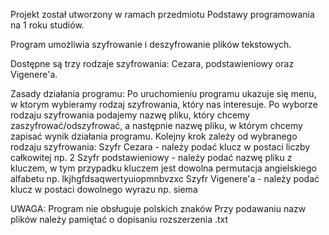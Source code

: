 Projekt został utworzony w ramach przedmiotu Podstawy programowania na 1 roku studiów.

Program umożliwia szyfrowanie i deszyfrowanie plików tekstowych.

Dostępne są trzy rodzaje szyfrowania: Cezara, podstawieniowy oraz Vigenere'a.

Zasady działania programu:
Po uruchomieniu programu ukazuje się menu, w ktorym wybieramy rodzaj szyfrowania, który nas interesuje.
Po wyborze rodzaju szyfrowania podajemy nazwę pliku, który chcemy zaszyfrować/odszyfrować, a następnie nazwę pliku, w którym chcemy zapisać wynik działania programu.
Kolejny krok zależy od wybranego rodzaju szyfrowania:
Szyfr Cezara - należy podać klucz w postaci liczby całkowitej np. 2
Szyfr podstawieniowy - należy podać nazwę pliku z kluczem, w tym przypadku kluczem jest dowolna permutacja angielskiego alfabetu np. lkjhgfdsaqwertyuiopmnbvzxc
Szyfr Vigenere'a - należy podać klucz w postaci dowolnego wyrazu np. siema

UWAGA:
Program nie obsługuje polskich znaków
Przy podawaniu nazw plików należy pamiętać o dopisaniu rozszerzenia .txt

